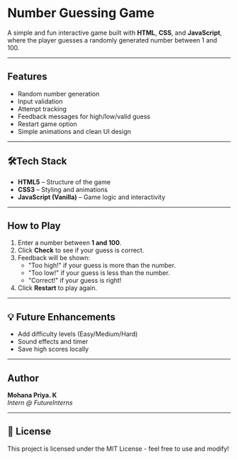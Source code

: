 # Number Guessing Game

A simple and fun interactive game built with **HTML**, **CSS**, and **JavaScript**, where the player guesses a randomly generated number between 1 and 100.

---

## Features

- Random number generation
- Input validation
- Attempt tracking
- Feedback messages for high/low/valid guess
- Restart game option
- Simple animations and clean UI design

---


## 🛠Tech Stack

- **HTML5** – Structure of the game
- **CSS3** – Styling and animations
- **JavaScript (Vanilla)** – Game logic and interactivity

---

## How to Play

1. Enter a number between **1 and 100**.
2. Click **Check** to see if your guess is correct.
3. Feedback will be shown:
   - "Too high!" if your guess is more than the number.
   - "Too low!" if your guess is less than the number.
   - "Correct!" if your guess is right!
4. Click **Restart** to play again.

---

## 💡 Future Enhancements

- Add difficulty levels (Easy/Medium/Hard)
- Sound effects and timer
- Save high scores locally

---


## Author

**Mohana Priya. K**  
_Intern @ FutureInterns_

---

## 📜 License

This project is licensed under the MIT License - feel free to use and modify!
